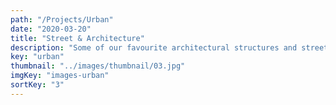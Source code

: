 ```yaml
---
path: "/Projects/Urban"
date: "2020-03-20"
title: "Street & Architecture"
description: "Some of our favourite architectural structures and street moments captured."
key: "urban"
thumbnail: "../images/thumbnail/03.jpg"
imgKey: "images-urban"
sortKey: "3"
---
```

